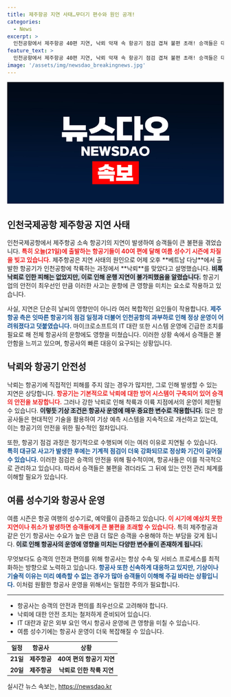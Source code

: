 ```yaml
---
title: 제주항공 지연 사태…무더기 편수와 원인 공개!
categories:
  - News
excerpt: >
  인천공항에서 제주항공 40편 지연, 낙뢰 악재 속 항공기 점검 겹쳐 불편 초래! 승객들은 대혼잡 속 소중한 여행 계획이 휘청거리고 있습니다. 자세한 사연을 확인해보세요!
feature_text: >
  인천공항에서 제주항공 40편 지연, 낙뢰 악재 속 항공기 점검 겹쳐 불편 초래! 승객들은 대혼잡 속 소중한 여행 계획이 휘청거리고 있습니다. 자세한 사연을 확인해보세요!
image: '/assets/img/newsdao_breakingnews.jpg'
---
```


<p><img src="/assets/img/newsdao_breakingnews.jpg" alt="ontimetimes 속보" /></p>

<h2 data-ke-size="size26">인천국제공항 제주항공 지연 사태</h2>

<p data-ke-size="size16">인천국제공항에서 제주항공 소속 항공기의 지연이 발생하여 승객들이 큰 불편을 겪었습니다. <b><span style="color: #ee2323;">특히 오늘(21일)에 출발하는 항공기들이 40여 편에 달해 여름 성수기 시즌에 차질을 빚고 있습니다.</span></b> 제주항공은 지연 사태의 원인으로 어제 오후 **베트남 다낭**에서 출발한 항공기가 인천공항에 착륙하는 과정에서 **낙뢰**를 맞았다고 설명했습니다. <b><span style="background-color: #21538527;">비록 낙뢰로 인한 피해는 없었지만, 이로 인해 운행 지연이 불가피했음을 알렸습니다.</span></b> 항공기업의 안전이 최우선인 만큼 이러한 사고는 운항에 큰 영향을 미치는 요소로 작용하고 있습니다.</p>

<p data-ke-size="size16">사실, 지연은 단순히 날씨의 영향만이 아니라 여러 복합적인 요인들이 작용합니다. <b><span style="color: #1a5490;">제주항공 측은 잇따른 항공기의 점검 일정과 더불어 인천공항의 과부하로 인해 정상 운영이 어려워졌다고 덧붙였습니다.</span></b> 마이크로소프트의 IT 대란 또한 시스템 운영에 긴급한 조치를 필요로 해 전체 항공사의 운항에도 영향을 미쳤습니다. 이러한 상황 속에서 승객들은 불안함을 느끼고 있으며, 항공사의 빠른 대응이 요구되는 상황입니다.</p>

<h2 data-ke-size="size26">낙뢰와 항공기 안전성</h2>

<p data-ke-size="size16">낙뢰는 항공기에 직접적인 피해를 주지 않는 경우가 많지만, 그로 인해 발생할 수 있는 지연은 상당합니다. <b><span style="color: #ee2323;">항공기는 기본적으로 낙뢰에 대한 방어 시스템이 구축되어 있어 승객의 안전을 보장합니다.</span></b> 그러나 강한 낙뢰로 인해 착륙과 이륙 지점에서의 운영이 제한될 수 있습니다. <b><span style="background-color: #21538527;">이렇듯 기상 조건은 항공사 운영에 매우 중요한 변수로 작용합니다.</span></b> 많은 항공사들은 현대적인 기술을 활용하여 기상 예측 시스템을 지속적으로 개선하고 있는데, 이는 항공기의 안전을 위한 필수적인 절차입니다.</p>

<p data-ke-size="size16">또한, 항공기 점검 과정은 정기적으로 수행되며 이는 여러 이유로 지연될 수 있습니다. <b><span style="color: #1a5490;">특히 대규모 사고가 발생한 후에는 기계적 점검이 더욱 강화되므로 정상화 기간이 길어질 수 있습니다.</span></b> 이러한 점검은 승객의 안전을 위해 필수적이며, 항공사들은 이를 적극적으로 관리하고 있습니다. 따라서 승객들은 불편을 겪더라도 그 뒤에 있는 안전 관리 체계를 이해할 필요가 있습니다.</p>

<h2 data-ke-size="size26">여름 성수기와 항공사 운영</h2>

<p data-ke-size="size16">여름 시즌은 항공 여행의 성수기로, 예약률이 급증하고 있습니다. <b><span style="color: #ee2323;">이 시기에 예상치 못한 지연이나 취소가 발생하면 승객들에게 큰 불편을 초래할 수 있습니다.</span></b> 특히 제주항공과 같은 인기 항공사는 수요가 높은 만큼 더 많은 승객을 수용해야 하는 부담을 갖게 됩니다. <b><span style="background-color: #21538527;">이로 인해 항공사의 운영에 영향을 미치는 다양한 변수들이 존재하게 됩니다.</span></b></p>

<p data-ke-size="size16">무엇보다도 승객의 안전과 편의를 위해 항공사는 항상 수속 및 서비스 프로세스를 최적화하는 방향으로 노력하고 있습니다. <b><span style="color: #1a5490;">항공사 또한 신속하게 대응하고 있지만, 기상이나 기술적 이유는 미리 예측할 수 없는 경우가 많아 승객들이 이해해 주길 바라는 상황입니다.</span></b> 이처럼 원활한 항공사 운영을 위해서는 밀접한 주의가 필요합니다.</p>

<hr>

<ul>
<li>항공사는 승객의 안전과 편의를 최우선으로 고려해야 합니다.</li>
<li>낙뢰에 대한 안전 조치는 철저하게 준비되어 있습니다.</li>
<li>IT 대란과 같은 외부 요인 역시 항공사 운영에 큰 영향을 미칠 수 있습니다.</li>
<li>여름 성수기에는 항공사 운영이 더욱 복잡해질 수 있습니다.</li>
</ul>

<table style="width: 100%; border-collapse: collapse;">
<thead>
<tr>
<th style="text-align: center;">일정</th>
<th style="text-align: center;">항공사</th>
<th style="text-align: center;">상황</th>
</tr>
</thead>
<tbody>
<tr>
<td style="text-align: center; height: 17px;"><b>21일</b></td>
<td style="text-align: center; height: 17px;"><b>제주항공</b></td>
<td style="text-align: center; height: 17px;"><b>40여 편의 항공기 지연</b></td>
</tr>
<tr>
<td style="text-align: center; height: 17px;"><b>20일</b></td>
<td style="text-align: center; height: 17px;"><b>제주항공</b></td>
<td style="text-align: center; height: 17px;"><b>낙뢰로 인한 착륙 지연</b></td>
</tr>
</tbody>
</table>
실시간 뉴스 속보는, <a href="https://newsdao.kr" rel="dofollow">https://newsdao.kr</a>


